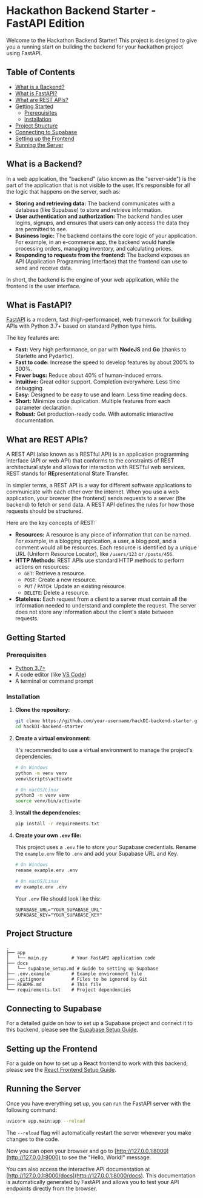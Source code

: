 # Hackathon Backend Starter - FastAPI Edition

Welcome to the Hackathon Backend Starter! This project is designed to give you a running start on building the backend for your hackathon project using FastAPI.

## Table of Contents

- [What is a Backend?](#what-is-a-backend)
- [What is FastAPI?](#what-is-fastapi)
- [What are REST APIs?](#what-are-rest-apis)
- [Getting Started](#getting-started)
  - [Prerequisites](#prerequisites)
  - [Installation](#installation)
- [Project Structure](#project-structure)
- [Connecting to Supabase](#connecting-to-supabase)
- [Setting up the Frontend](#setting-up-the-frontend)
- [Running the Server](#running-the-server)

## What is a Backend?

In a web application, the "backend" (also known as the "server-side") is the part of the application that is not visible to the user. It's responsible for all the logic that happens on the server, such as:

-   **Storing and retrieving data:** The backend communicates with a database (like Supabase) to store and retrieve information.
-   **User authentication and authorization:** The backend handles user logins, signups, and ensures that users can only access the data they are permitted to see.
-   **Business logic:** The backend contains the core logic of your application. For example, in an e-commerce app, the backend would handle processing orders, managing inventory, and calculating prices.
-   **Responding to requests from the frontend:** The backend exposes an API (Application Programming Interface) that the frontend can use to send and receive data.

In short, the backend is the engine of your web application, while the frontend is the user interface.

## What is FastAPI?

[FastAPI](https://fastapi.tiangolo.com/) is a modern, fast (high-performance), web framework for building APIs with Python 3.7+ based on standard Python type hints.

The key features are:

-   **Fast:** Very high performance, on par with **NodeJS** and **Go** (thanks to Starlette and Pydantic).
-   **Fast to code:** Increase the speed to develop features by about 200% to 300%.
-   **Fewer bugs:** Reduce about 40% of human-induced errors.
-   **Intuitive:** Great editor support. Completion everywhere. Less time debugging.
-   **Easy:** Designed to be easy to use and learn. Less time reading docs.
-   **Short:** Minimize code duplication. Multiple features from each parameter declaration.
-   **Robust:** Get production-ready code. With automatic interactive documentation.

## What are REST APIs?

A REST API (also known as a RESTful API) is an application programming interface (API or web API) that conforms to the constraints of REST architectural style and allows for interaction with RESTful web services. REST stands for **RE**presentational **S**tate **T**ransfer.

In simpler terms, a REST API is a way for different software applications to communicate with each other over the internet. When you use a web application, your browser (the frontend) sends requests to a server (the backend) to fetch or send data. A REST API defines the rules for how those requests should be structured.

Here are the key concepts of REST:

-   **Resources:** A resource is any piece of information that can be named. For example, in a blogging application, a user, a blog post, and a comment would all be resources. Each resource is identified by a unique URL (Uniform Resource Locator), like `/users/123` or `/posts/456`.
-   **HTTP Methods:** REST APIs use standard HTTP methods to perform actions on resources:
    -   `GET`: Retrieve a resource.
    -   `POST`: Create a new resource.
    -   `PUT` / `PATCH`: Update an existing resource.
    -   `DELETE`: Delete a resource.
-   **Stateless:** Each request from a client to a server must contain all the information needed to understand and complete the request. The server does not store any information about the client's state between requests.

## Getting Started

### Prerequisites

-   [Python 3.7+](https://www.python.org/downloads/)
-   A code editor (like [VS Code](https://code.visualstudio.com/))
-   A terminal or command prompt

### Installation

1.  **Clone the repository:**

    ```bash
    git clone https://github.com/your-username/hackDI-backend-starter.git
    cd hackDI-backend-starter
    ```

2.  **Create a virtual environment:**

    It's recommended to use a virtual environment to manage the project's dependencies.

    ```bash
    # On Windows
    python -m venv venv
    venv\Scripts\activate

    # On macOS/Linux
    python3 -m venv venv
    source venv/bin/activate
    ```

3.  **Install the dependencies:**

    ```bash
    pip install -r requirements.txt
    ```

4.  **Create your own `.env` file:**

    This project uses a `.env` file to store your Supabase credentials. Rename the `example.env` file to `.env` and add your Supabase URL and Key.

    ```bash
    # On Windows
    rename example.env .env

    # On macOS/Linux
    mv example.env .env
    ```

    Your `.env` file should look like this:

    ```
    SUPABASE_URL="YOUR_SUPABASE_URL"
    SUPABASE_KEY="YOUR_SUPABASE_KEY"
    ```

## Project Structure

```
.
├── app
│   └── main.py         # Your FastAPI application code
├── docs
│   └── supabase_setup.md # Guide to setting up Supabase
├── .env.example        # Example environment file
├── .gitignore          # Files to be ignored by Git
├── README.md           # This file
└── requirements.txt    # Project dependencies
```

## Connecting to Supabase

For a detailed guide on how to set up a Supabase project and connect it to this backend, please see the [Supabase Setup Guide](./docs/supabase_setup.md).

## Setting up the Frontend

For a guide on how to set up a React frontend to work with this backend, please see the [React Frontend Setup Guide](https://github.com/siddiki8/hackDI-frontend-starter).

## Running the Server

Once you have everything set up, you can run the FastAPI server with the following command:

```bash
uvicorn app.main:app --reload
```

The `--reload` flag will automatically restart the server whenever you make changes to the code.

Now you can open your browser and go to [http://127.0.0.1:8000](http://127.0.0.1:8000) to see the "Hello, World!" message.

You can also access the interactive API documentation at [http://127.0.0.1:8000/docs](http://127.0.0.1:8000/docs). This documentation is automatically generated by FastAPI and allows you to test your API endpoints directly from the browser. 